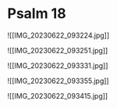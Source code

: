 # Psalm 18
![[IMG_20230622_093224.jpg]]

![[IMG_20230622_093251.jpg]]

![[IMG_20230622_093331.jpg]]

![[IMG_20230622_093355.jpg]]

![[IMG_20230622_093415.jpg]]